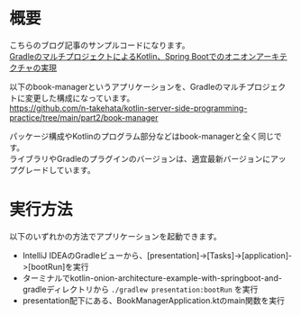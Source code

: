 # 概要
こちらのブログ記事のサンプルコードになります。  
[GradleのマルチプロジェクトによるKotlin、Spring Bootでのオニオンアーキテクチャの実現](https://blog.takehata-engineer.com/entry/realizing-an-onion-architecture-in-kotlin-and-spring-boot-with-gradle-multi-project)

以下のbook-managerというアプリケーションを、Gradleのマルチプロジェクトに変更した構成になっています。  
https://github.com/n-takehata/kotlin-server-side-programming-practice/tree/main/part2/book-manager

パッケージ構成やKotlinのプログラム部分などはbook-managerと全く同じです。  
ライブラリやGradleのプラグインのバージョンは、適宜最新バージョンにアップグレードしています。

# 実行方法
以下のいずれかの方法でアプリケーションを起動できます。

- IntelliJ IDEAのGradleビューから、[presentation]->[Tasks]->[application]->[bootRun]を実行
- ターミナルでkotlin-onion-architecture-example-with-springboot-and-gradleディレクトリから `./gradlew presentation:bootRun` を実行
- presentation配下にある、BookManagerApplication.ktのmain関数を実行